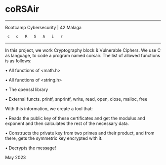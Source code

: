 # coRSAir

_____________________________________
 Bootcamp Cybersecurity | 42 Málaga

     c   o   R   S   A   i   r
_____________________________________


In this project, we work Cryptography block & Vulnerable Ciphers. We use C as language, to code a program named corsair. The list of allowed functions is as follows:

• All functions of <math.h>

• All functions of <string.h>

• The openssl library

• External functs. printf, snprintf, write, read, open, close, malloc, free


With this information, we create a tool that:

• Reads the public key of these certificates and get the modulus and exponent and then calculates the rest of the necessary data.

• Constructs the private key from two primes and their product, and from there, gets the symmetric key encrypted with it.

• Decrypts the message!


May 2023